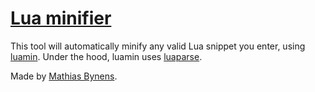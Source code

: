 # [Lua minifier](http://mothereff.in/lua-minifier)

This tool will automatically minify any valid Lua snippet you enter, using [luamin](http://mths.be/luamin). Under the hood, luamin uses [luaparse](http://oxyc.github.com/luaparse/).

Made by [Mathias Bynens](http://mathiasbynens.be/).